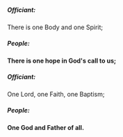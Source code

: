 ##### Officiant:
There is one Body and one Spirit;

##### People:
**There is one hope in God's call to us;**

##### Officiant:
One Lord, one Faith, one Baptism;

##### People:
**One God and Father of all.**
